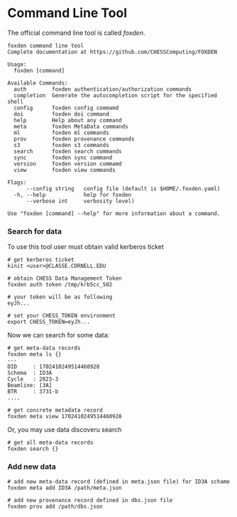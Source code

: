 # Command Line Tool
The official command line tool is called *foxden*.

```
foxden command line tool
Complete documentation at https://github.com/CHESSComputing/FOXDEN

Usage:
  foxden [command]

Available Commands:
  auth        foxden authentication/authorization commands
  completion  Generate the autocompletion script for the specified shell
  config      foxden config commamd
  doi         foxden doi command
  help        Help about any command
  meta        foxden MetaData commands
  ml          foxden ml commands
  prov        foxden provenance commands
  s3          foxden s3 commands
  search      foxden search commands
  sync        foxden sync command
  version     foxden version commamd
  view        foxden view commands

Flags:
      --config string   config file (default is $HOME/.foxden.yaml)
  -h, --help            help for foxden
      --verbose int     verbosity level)

Use "foxden [command] --help" for more information about a command.
```

### Search for data
To use this tool user must obtain valid kerberos ticket
```
# get kerberos ticket
kinit <user>@CLASSE.CORNELL.EDU

# obtain CHESS Data Management Token
foxden auth token /tmp/krb5cc_502

# your token will be as following
eyJh...

# set your CHESS_TOKEN environment
export CHESS_TOKEN=eyJh...
```

Now we can search for some data:
```
# get meta-data records
foxden meta ls {}
---
DID     : 1702410249514460928
Schema  : ID3A
Cycle   : 2023-3
Beamline: [3A]
BTR     : 3731-b
....

# get concrete metadata record
foxden meta view 1702410249514460928
```

Or, you may use data discoveru search
```
# get all meta-data records
foxden search {}
```

### Add new data
```
# add new meta-data record (defined in meta.json file) for ID3A schame
foxden meta add ID3A /path/meta.json

# add new provenance record defined in dbs.json file
foxden prov add /path/dbs.json
```
